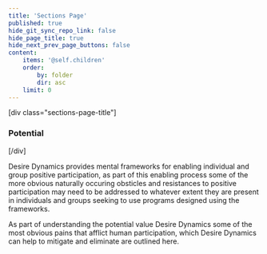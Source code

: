```yaml
---
title: 'Sections Page'
published: true
hide_git_sync_repo_link: false
hide_page_title: true
hide_next_prev_page_buttons: false
content:
    items: '@self.children'
    order:
        by: folder
        dir: asc
    limit: 0
---
```


[div class="sections-page-title"]
### Potential
[/div]

Desire Dynamics provides mental frameworks for enabling individual and group positive participation, as part of this enabling process some of the more obvious naturally occuring obsticles and resistances to positive participation may need to be addressed to whatever extent they are present in individuals and groups seeking to use programs designed using the frameworks.

As part of understanding the potential value Desire Dynamics some of the most obvious pains that afflict human participation, which Desire Dynamics can help to mitigate and eliminate are outlined here.
